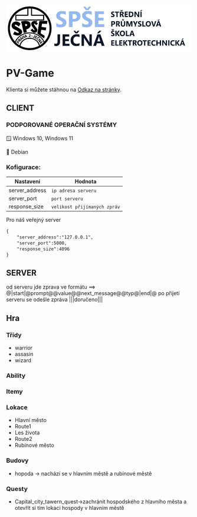 <img src="/readme_content/Jecna_logo.png" alt="SPŠE Ječná"/>

# PV-Game

Klienta si můžete stáhnou na [Odkaz na stránky](https://www.spsejecna.cz).

## CLIENT

### PODPOROVANÉ OPERAČNÍ SYSTÉMY
:window: Windows 10, Windows 11

:penguin: Debian

### Kofigurace:

| Nastavení           | Hodnota              |
|---------------------|----------------------|
| server_address      | `ip adresa serveru` |
| server_port         | `port serveru` |
| response_size       | `velikost přijímaných zpráv` |

Pro náš veřejný server
```
{
    "server_address":"127.0.0.1",
    "server_port":5000,
    "response_size":4096
}
```

## SERVER

od serveru jde zprava ve formátu ==> @|start|@prompt@@value@@next_message@@typ@|end|@
po přijetí serveru se odešle zpráva |||doručeno|||

## Hra

### Třídy
- warrior
- assasin
- wizard

### Ability

### Itemy

### Lokace
- Hlavní město
- Route1
- Les života
- Route2
- Rubínové město

### Budovy
- hopoda -> nachází se v hlavním městě a rubínové městě

### Questy
- Capital_city_tawern_quest->zachránit hospodského z hlavního města a otevřít si tím lokaci hospody v hlavním městě